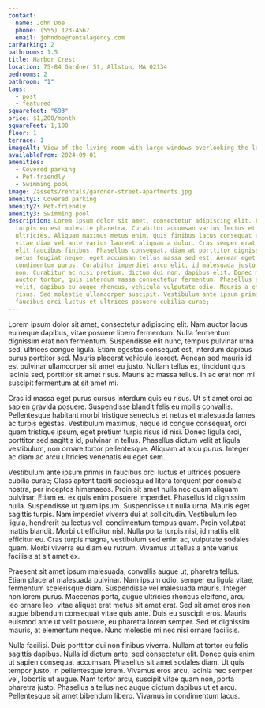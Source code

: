 ```yaml
---
contact:
  name: John Doe
  phone: (555) 123-4567
  email: johndoe@rentalagency.com
carParking: 2
bathrooms: 1.5
title: Harbor Crest
location: 75-84 Gardner St, Allston, MA 02134
bedrooms: 2
bathroom: "1"
tags:
  - post
  - featured
squarefeet: "693"
price: $1,200/month
squareFeet: 1,100
floor: 1
terrace: 1
imageAlt: View of the living room with large windows overlooking the lake
availableFrom: 2024-09-01
amenities:
  - Covered parking
  - Pet-friendly
  - Swimming pool
image: /assets/rentals/gardner-street-apartments.jpg
amenity1: Covered parking
amenity2: Pet-friendly
amenity3: Swimming pool
description: Lorem ipsum dolor sit amet, consectetur adipiscing elit. Fusce ac
  turpis eu est molestie pharetra. Curabitur accumsan varius lectus et
  ultricies. Aliquam maximus metus enim, quis finibus lacus consequat et. Nulla
  vitae diam vel ante varius laoreet aliquam a dolor. Cras semper erat vitae
  elit faucibus finibus. Phasellus consequat, diam at porttitor dignissim, ante
  metus feugiat neque, eget accumsan tellus massa sed est. Aenean eget
  condimentum purus. Curabitur imperdiet arcu elit, id malesuada justo aliquam
  non. Curabitur ac nisi pretium, dictum dui non, dapibus elit. Donec molestie
  auctor tortor, quis interdum massa consectetur fermentum. Phasellus arcu
  velit, dapibus eu augue rhoncus, vehicula vulputate odio. Mauris a efficitur
  risus. Sed molestie ullamcorper suscipit. Vestibulum ante ipsum primis in
  faucibus orci luctus et ultrices posuere cubilia curae;
---
```


Lorem ipsum dolor sit amet, consectetur adipiscing elit. Nam auctor lacus eu neque dapibus, vitae posuere libero fermentum. Nulla fermentum dignissim erat non fermentum. Suspendisse elit nunc, tempus pulvinar urna sed, ultrices congue ligula. Etiam egestas consequat est, interdum dapibus purus porttitor sed. Mauris placerat vehicula laoreet. Aenean sed mauris id est pulvinar ullamcorper sit amet eu justo. Nullam tellus ex, tincidunt quis lacinia sed, porttitor sit amet risus. Mauris ac massa tellus. In ac erat non mi suscipit fermentum at sit amet mi.

Cras id massa eget purus cursus interdum quis eu risus. Ut sit amet orci ac sapien gravida posuere. Suspendisse blandit felis eu mollis convallis. Pellentesque habitant morbi tristique senectus et netus et malesuada fames ac turpis egestas. Vestibulum maximus, neque id congue consequat, orci quam tristique ipsum, eget pretium turpis risus id nisi. Donec ligula orci, porttitor sed sagittis id, pulvinar in tellus. Phasellus dictum velit at ligula vestibulum, non ornare tortor pellentesque. Aliquam at arcu purus. Integer ac diam ac arcu ultricies venenatis eu eget sem.

Vestibulum ante ipsum primis in faucibus orci luctus et ultrices posuere cubilia curae; Class aptent taciti sociosqu ad litora torquent per conubia nostra, per inceptos himenaeos. Proin sit amet nulla nec quam aliquam pulvinar. Etiam eu ex quis enim posuere imperdiet. Phasellus id dignissim nulla. Suspendisse ut quam ipsum. Suspendisse ut nulla urna. Mauris eget sagittis turpis. Nam imperdiet viverra dui at sollicitudin. Vestibulum leo ligula, hendrerit eu lectus vel, condimentum tempus quam. Proin volutpat mattis blandit. Morbi ut efficitur nisl. Nulla porta turpis nisi, id mattis elit efficitur eu. Cras turpis magna, vestibulum sed enim ac, vulputate sodales quam. Morbi viverra eu diam eu rutrum. Vivamus ut tellus a ante varius facilisis at sit amet ex.

Praesent sit amet ipsum malesuada, convallis augue ut, pharetra tellus. Etiam placerat malesuada pulvinar. Nam ipsum odio, semper eu ligula vitae, fermentum scelerisque diam. Suspendisse vel malesuada mauris. Integer non lorem purus. Maecenas porta, augue ultricies rhoncus eleifend, arcu leo ornare leo, vitae aliquet erat metus sit amet erat. Sed sit amet eros non augue bibendum consequat vitae quis ante. Duis eu suscipit eros. Mauris euismod ante ut velit posuere, eu pharetra lorem semper. Sed et dignissim mauris, at elementum neque. Nunc molestie mi nec nisi ornare facilisis.

Nulla facilisi. Duis porttitor dui non finibus viverra. Nullam at tortor eu felis sagittis dapibus. Nulla id dictum ante, sed consectetur elit. Donec quis enim ut sapien consequat accumsan. Phasellus sit amet sodales diam. Ut quis tempor justo, in pellentesque lorem. Vivamus eros arcu, lacinia nec semper vel, lobortis ut augue. Nam tortor arcu, suscipit vitae quam non, porta pharetra justo. Phasellus a tellus nec augue dictum dapibus ut et arcu. Pellentesque sit amet bibendum libero. Vivamus in condimentum lacus.
